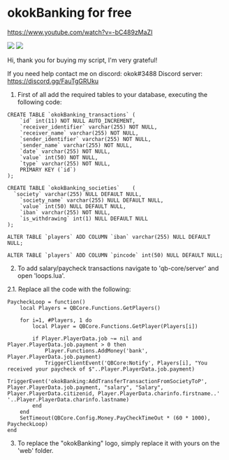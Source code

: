 
# okokBanking for free

https://www.youtube.com/watch?v=-bC489zMaZI

![](https://img001.prntscr.com/file/img001/6NTM4VyBRkGZOt7JhCOX8w.png)
![](https://www.youtube.com/embed/watch?v=6EJXuRlz_II)



Hi, thank you for buying my script, I'm very grateful!

If you need help contact me on discord: okok#3488
Discord server: https://discord.gg/FauTgGRUku

1. First of all add the required tables to your database, executing the following code:

```
CREATE TABLE `okokBanking_transactions`	(
	`id` int(11) NOT NULL AUTO_INCREMENT,
	`receiver_identifier` varchar(255) NOT NULL,
	`receiver_name` varchar(255) NOT NULL,
	`sender_identifier` varchar(255) NOT NULL,
	`sender_name` varchar(255) NOT NULL,
	`date` varchar(255) NOT NULL,
	`value` int(50) NOT NULL,
	`type` varchar(255) NOT NULL,
	PRIMARY KEY (`id`)
);

CREATE TABLE `okokBanking_societies`	(
  `society` varchar(255) NULL DEFAULT NULL,
	`society_name` varchar(255) NULL DEFAULT NULL,
	`value` int(50) NULL DEFAULT NULL,
	`iban` varchar(255) NOT NULL,
	`is_withdrawing` int(1) NULL DEFAULT NULL
);

ALTER TABLE `players` ADD COLUMN `iban` varchar(255) NULL DEFAULT NULL;

ALTER TABLE `players` ADD COLUMN `pincode` int(50) NULL DEFAULT NULL;
```
2. To add salary/paycheck transactions navigate to 'qb-core/server' and open 'loops.lua'.

2.1. Replace all the code with the following:
```
PaycheckLoop = function()
	local Players = QBCore.Functions.GetPlayers()

	for i=1, #Players, 1 do
		local Player = QBCore.Functions.GetPlayer(Players[i])

		if Player.PlayerData.job ~= nil and Player.PlayerData.job.payment > 0 then
			Player.Functions.AddMoney('bank', Player.PlayerData.job.payment)
			TriggerClientEvent('QBCore:Notify', Players[i], "You received your paycheck of $"..Player.PlayerData.job.payment)
			TriggerEvent('okokBanking:AddTransferTransactionFromSocietyToP', Player.PlayerData.job.payment, "salary", "Salary", Player.PlayerData.citizenid, Player.PlayerData.charinfo.firstname..' '..Player.PlayerData.charinfo.lastname)
		end
	end
	SetTimeout(QBCore.Config.Money.PayCheckTimeOut * (60 * 1000), PaycheckLoop)
end
```
3. To replace the "okokBanking" logo, simply replace it with yours on the 'web' folder.
